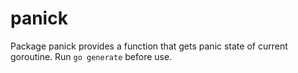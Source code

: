 panick
====
Package panick provides a function that gets panic state of current goroutine.
Run `go generate` before use.